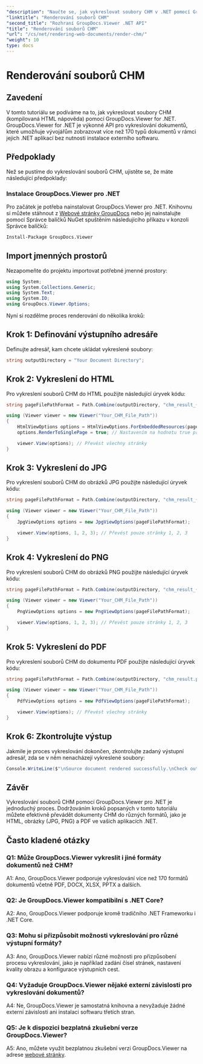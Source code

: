 ```yaml
---
"description": "Naučte se, jak vykreslovat soubory CHM v .NET pomocí GroupDocs.Viewer. Převádějte CHM do formátů HTML, JPG, PNG a PDF bez námahy."
"linktitle": "Renderování souborů CHM"
"second_title": "Rozhraní GroupDocs.Viewer .NET API"
"title": "Renderování souborů CHM"
"url": "/cs/net/rendering-web-documents/render-chm/"
"weight": 10
type: docs
---
```

# Renderování souborů CHM

## Zavedení
V tomto tutoriálu se podíváme na to, jak vykreslovat soubory CHM (kompilovaná HTML nápověda) pomocí GroupDocs.Viewer for .NET. GroupDocs.Viewer for .NET je výkonné API pro vykreslování dokumentů, které umožňuje vývojářům zobrazovat více než 170 typů dokumentů v rámci jejich .NET aplikací bez nutnosti instalace externího softwaru.

## Předpoklady

Než se pustíme do vykreslování souborů CHM, ujistěte se, že máte následující předpoklady:

### Instalace GroupDocs.Viewer pro .NET

Pro začátek je potřeba nainstalovat GroupDocs.Viewer pro .NET. Knihovnu si můžete stáhnout z [Webové stránky GroupDocs](https://releases.groupdocs.com/viewer/net/) nebo jej nainstalujte pomocí Správce balíčků NuGet spuštěním následujícího příkazu v konzoli Správce balíčků:

```bash
Install-Package GroupDocs.Viewer
```

## Import jmenných prostorů

Nezapomeňte do projektu importovat potřebné jmenné prostory:

```csharp
using System;
using System.Collections.Generic;
using System.Text;
using System.IO;
using GroupDocs.Viewer.Options;
```

Nyní si rozdělme proces renderování do několika kroků:

## Krok 1: Definování výstupního adresáře

Definujte adresář, kam chcete ukládat vykreslené soubory:

```csharp
string outputDirectory = "Your Document Directory";
```

## Krok 2: Vykreslení do HTML

Pro vykreslení souborů CHM do HTML použijte následující úryvek kódu:

```csharp
string pageFilePathFormat = Path.Combine(outputDirectory, "chm_result_{0}.html");

using (Viewer viewer = new Viewer("Your_CHM_File_Path"))
{
    HtmlViewOptions options = HtmlViewOptions.ForEmbeddedResources(pageFilePathFormat);
    options.RenderToSinglePage = true; // Nastavením na hodnotu true převedete veškerý obsah CHM na jednu stránku.

    viewer.View(options); // Převést všechny stránky
}
```

## Krok 3: Vykreslení do JPG

Pro vykreslení souborů CHM do obrázků JPG použijte následující úryvek kódu:

```csharp
string pageFilePathFormat = Path.Combine(outputDirectory, "chm_result_{0}.jpg");

using (Viewer viewer = new Viewer("Your_CHM_File_Path"))
{
    JpgViewOptions options = new JpgViewOptions(pageFilePathFormat);

    viewer.View(options, 1, 2, 3); // Převést pouze stránky 1, 2, 3
}
```

## Krok 4: Vykreslení do PNG

Pro vykreslení souborů CHM do obrázků PNG použijte následující úryvek kódu:

```csharp
string pageFilePathFormat = Path.Combine(outputDirectory, "chm_result_{0}.png");

using (Viewer viewer = new Viewer("Your_CHM_File_Path"))
{
    PngViewOptions options = new PngViewOptions(pageFilePathFormat);

    viewer.View(options, 1, 2, 3); // Převést pouze stránky 1, 2, 3
}
```

## Krok 5: Vykreslení do PDF

Pro vykreslení souborů CHM do dokumentu PDF použijte následující úryvek kódu:

```csharp
string pageFilePathFormat = Path.Combine(outputDirectory, "chm_result.pdf");

using (Viewer viewer = new Viewer("Your_CHM_File_Path"))
{
    PdfViewOptions options = new PdfViewOptions(pageFilePathFormat);

    viewer.View(options); // Převést všechny stránky
}
```

## Krok 6: Zkontrolujte výstup

Jakmile je proces vykreslování dokončen, zkontrolujte zadaný výstupní adresář, zda se v něm nenacházejí vykreslené soubory:

```csharp
Console.WriteLine($"\nSource document rendered successfully.\nCheck output in {outputDirectory}.");
```

## Závěr

Vykreslování souborů CHM pomocí GroupDocs.Viewer pro .NET je jednoduchý proces. Dodržováním kroků popsaných v tomto tutoriálu můžete efektivně převádět dokumenty CHM do různých formátů, jako je HTML, obrázky (JPG, PNG) a PDF ve vašich aplikacích .NET.

## Často kladené otázky

### Q1: Může GroupDocs.Viewer vykreslit i jiné formáty dokumentů než CHM?

A1: Ano, GroupDocs.Viewer podporuje vykreslování více než 170 formátů dokumentů včetně PDF, DOCX, XLSX, PPTX a dalších.

### Q2: Je GroupDocs.Viewer kompatibilní s .NET Core?

A2: Ano, GroupDocs.Viewer podporuje kromě tradičního .NET Frameworku i .NET Core.

### Q3: Mohu si přizpůsobit možnosti vykreslování pro různé výstupní formáty?

A3: Ano, GroupDocs.Viewer nabízí různé možnosti pro přizpůsobení procesu vykreslování, jako je například zadání čísel stránek, nastavení kvality obrazu a konfigurace výstupních cest.

### Q4: Vyžaduje GroupDocs.Viewer nějaké externí závislosti pro vykreslování dokumentů?

A4: Ne, GroupDocs.Viewer je samostatná knihovna a nevyžaduje žádné externí závislosti ani instalaci softwaru třetích stran.

### Q5: Je k dispozici bezplatná zkušební verze GroupDocs.Viewer?

A5: Ano, můžete využít bezplatnou zkušební verzi GroupDocs.Viewer na adrese [webové stránky](https://releases.groupdocs.com/).